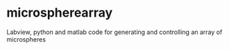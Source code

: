 # microspherearray
Labview, python and matlab code for generating and controlling an array of microspheres
